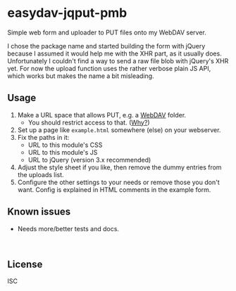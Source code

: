﻿
<!--#echo json="package.json" key="name" underline="=" -->
easydav-jqput-pmb
=================
<!--/#echo -->

<!--#echo json="package.json" key="description" -->
Simple web form and uploader to PUT files onto my WebDAV server.
<!--/#echo -->


I chose the package name and started building the form with jQuery
because I assumed it would help me with the XHR part, as it usually does.
Unfortunately I couldn't find a way to send a raw file blob
with jQuery's XHR yet.
For now the upload function uses the rather verbose plain JS API,
which works but makes the name a bit misleading.


Usage
-----

1. Make a URL space that allows PUT, e.g. a [WebDAV][apache-mod-dav] folder.
   * You should restrict access to that. ([Why?][owasp-pub-upload])
1. Set up a page like `example.html` somewhere (else) on your webserver.
1. Fix the paths in it:
   * URL to this module's CSS
   * URL to this module's JS
   * URL to jQuery (version 3.x recommended)
1. Adjust the style sheet if you like,
   then remove the dummy entries from the uploads list.
1. Configure the other settings to your needs or remove those you don't want.
   Config is explained in HTML comments in the example form.





<!--#toc stop="scan" -->



Known issues
------------

* Needs more/better tests and docs.




&nbsp;

  [apache-mod-dav]: https://httpd.apache.org/docs/current/mod/mod_dav.html
  [owasp-pub-upload]: https://www.owasp.org/index.php/Unrestricted_File_Upload

License
-------
<!--#echo json="package.json" key=".license" -->
ISC
<!--/#echo -->
